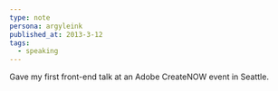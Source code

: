 ```yaml
---
type: note
persona: argyleink
published_at: 2013-3-12
tags: 
  - speaking
---
```


Gave my first front-end talk at an Adobe CreateNOW event in Seattle.